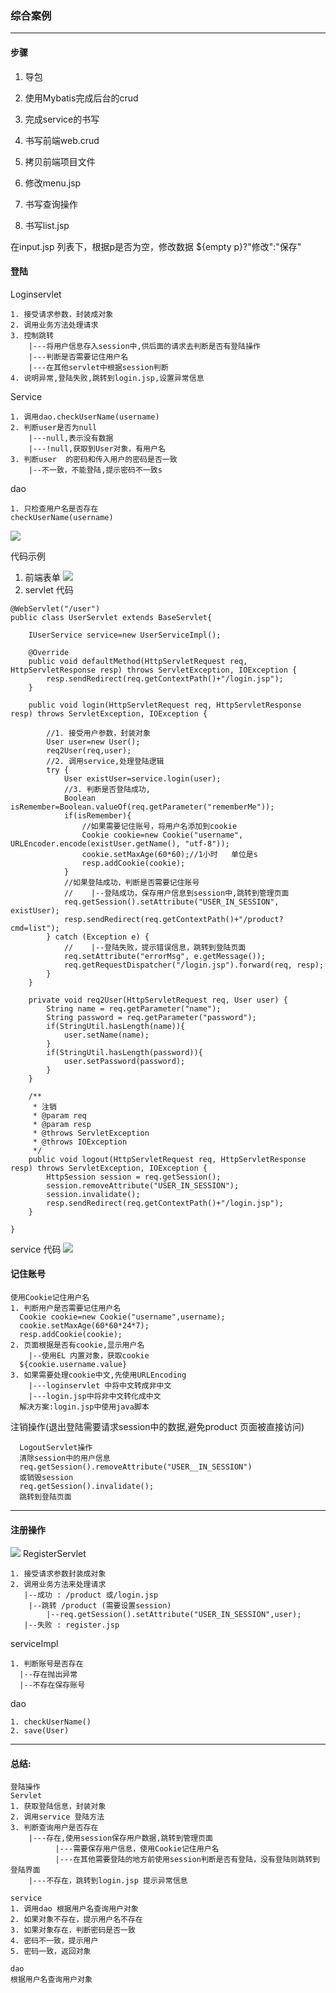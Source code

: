 
### 综合案例
---

#### 步骤
1. 导包
2. 使用Mybatis完成后台的crud
3. 完成service的书写
4. 书写前端web.crud


6. 拷贝前端项目文件
7. 修改menu.jsp
8. 书写查询操作
9. 书写list.jsp

在input.jsp 列表下，根据p是否为空，修改数据
   ${empty p}?"修改":"保存"


#### 登陆

Loginservlet
```
1. 接受请求参数，封装成对象
2. 调用业务方法处理请求
3. 控制跳转
    |---将用户信息存入session中,供后面的请求去判断是否有登陆操作
    |---判断是否需要记住用户名
    |---在其他servlet中根据session判断
4. 说明异常,登陆失败,跳转到login.jsp,设置异常信息
```
Service
```
1. 调用dao.checkUserName(username)
2. 判断user是否为null
    |---null,表示没有数据
    |---!null,获取到User对象，有用户名
3. 判断user  的密码和传入用户的密码是否一致
    |--不一致，不能登陆,提示密码不一致s
```
dao
```
1. 只检查用户名是否存在
checkUserName(username)
```

![](assets/day17综合案例-2f44a047.png)

代码示例
1. 前端表单
![](assets/day17综合案例-30f1ad06.png)
2. servlet 代码

```
@WebServlet("/user")
public class UserServlet extends BaseServlet{

	IUserService service=new UserServiceImpl();

	@Override
	public void defaultMethod(HttpServletRequest req, HttpServletResponse resp) throws ServletException, IOException {
		resp.sendRedirect(req.getContextPath()+"/login.jsp");
	}

	public void login(HttpServletRequest req, HttpServletResponse resp) throws ServletException, IOException {

		//1. 接受用户参数，封装对象
		User user=new User();
		req2User(req,user);
		//2. 调用service,处理登陆逻辑
		try {
			User existUser=service.login(user);
			//3. 判断是否登陆成功,
			Boolean isRemember=Boolean.valueOf(req.getParameter("rememberMe"));
			if(isRemember){
				//如果需要记住账号，将用户名添加到cookie
				Cookie cookie=new Cookie("username", URLEncoder.encode(existUser.getName(), "utf-8"));
				cookie.setMaxAge(60*60);//1小时   单位是s
				resp.addCookie(cookie);
			}
			//如果登陆成功，判断是否需要记住账号
			//    |--登陆成功，保存用户信息到session中,跳转到管理页面
			req.getSession().setAttribute("USER_IN_SESSION", existUser);
			resp.sendRedirect(req.getContextPath()+"/product?cmd=list");
		} catch (Exception e) {
			//    |--登陆失败，提示错误信息，跳转到登陆页面
			req.setAttribute("errorMsg", e.getMessage());
			req.getRequestDispatcher("/login.jsp").forward(req, resp);
		}
	}

	private void req2User(HttpServletRequest req, User user) {
		String name = req.getParameter("name");
		String password = req.getParameter("password");
		if(StringUtil.hasLength(name)){
			user.setName(name);
		}
		if(StringUtil.hasLength(password)){
			user.setPassword(password);
		}
	}

	/**
	 * 注销
	 * @param req
	 * @param resp
	 * @throws ServletException
	 * @throws IOException
	 */
	public void logout(HttpServletRequest req, HttpServletResponse resp) throws ServletException, IOException {
		HttpSession session = req.getSession();
		session.removeAttribute("USER_IN_SESSION");
		session.invalidate();
		resp.sendRedirect(req.getContextPath()+"/login.jsp");
	}

}
```
service 代码
![](assets/day17综合案例-5beb2853.png)


#### 记住账号
```
使用Cookie记住用户名
1. 判断用户是否需要记住用户名
  Cookie cookie=new Cookie("username",username);
  cookie.setMaxAge(60*60*24*7);
  resp.addCookie(cookie);
2. 页面根据是否有cookie,显示用户名
    |--使用EL 内置对象，获取cookie
  ${cookie.username.value}
3. 如果需要处理cookie中文,先使用URLEncoding
    |---loginservlet 中将中文转成非中文
    |---login.jsp中将非中文转化成中文
  解决方案:login.jsp中使用java脚本
```
注销操作(退出登陆需要请求session中的数据,避免product 页面被直接访问)
```
  LogoutServlet操作
  清除session中的用户信息
  req.getSession().removeAttribute("USER__IN_SESSION")
  或销毁session
  req.getSession().invalidate();
  跳转到登陆页面
```

---

#### 注册操作
![](assets/day17综合案例-9d03217d.png)
RegisterServlet
```
1. 接受请求参数封装成对象
2. 调用业务方法来处理请求
   |--成功 : /product 或/login.jsp
    |--跳转 /product (需要设置session)
        |--req.getSession().setAttribute("USER_IN_SESSION",user);
   |--失败 : register.jsp
```

serviceImpl
```
1. 判断账号是否存在
  |--存在抛出异常
  |--不存在保存账号
```

dao
```
1. checkUserName()
2. save(User)
```

---
#### 总结:
```
登陆操作
Servlet
1. 获取登陆信息，封装对象
2. 调用service 登陆方法
3. 判断查询用户是否存在
    |---存在,使用session保存用户数据,跳转到管理页面
          |---需要保存用户信息，使用Cookie记住用户名
          |---在其他需要登陆的地方前使用session判断是否有登陆，没有登陆则跳转到登陆界面
    |---不存在，跳转到login.jsp 提示异常信息

service
1. 调用dao 根据用户名查询用户对象
2. 如果对象不存在，提示用户名不存在
3. 如果对象存在，判断密码是否一致
4. 密码不一致，提示用户
5. 密码一致，返回对象

dao
根据用户名查询用户对象
```
